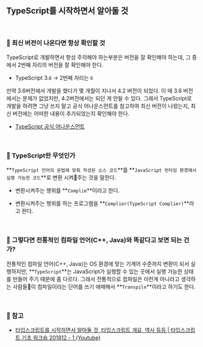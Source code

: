 ## TypeScript를 시작하면서 알아둘 것

<br>

### :book: 최신 버전이 나온다면 항상 확인할 것

TypeScript로 개발하면서 항상 주의해야 하는부분은 버전을 잘 확인해야 하는데, 그 중에서 2번째 자리의 버전을 잘 확인해야 한다.

* TypeScript 3.`6` -> 2번째 자리는 `6`

만약 3.6버전에서 개발을 했다가 몇 개월이 지나서 4.2 버전이 되었다. 이 때 3.6 버전에서는 문제가 없었지만, 4.2버전에서는 되던 게 안될 수 있다. 그래서 TypeScript로 개발을 하려면 그냥 쓰지 말고 공식 어나운스먼트를 참고하여 최신 버전이 나왔는지, 최신 버전에는 어떠한 내용이 추가되었는지 확인해야 한다.

* [TypeScript 공식 어나운스먼트](https://devblogs.microsoft.com/typescript/)

<br>

### :book: TypeScript란 무엇인가

**`TypeScript 언어의 문법에 맞춰 작성된 소스 코드`**를 **`JavaScript 런타임 환경에서 실행 가능한 코드`**로 변환 시켜주는 것을 말한다.

* 변환시켜주는 행위를 **`Complie`**이라고 한다.

* 변환시켜주는 행위를 하는 프로그램을 **`Complier(TypeScript Complier)`**라고 한다.

<br>

### :book: 그렇다면 전통적인 컴파일 언어(C++, Java)와 똑같다고 보면 되는 건가?

전통적인 컴파일 언어(C++, Java)는 OS 환경에 맞는 기계어 수준까지 변환이 되서 실행하지만, **`TypeScript`**는 JavaScript가 실행할 수 있는 곳에서 실행 가능한 상태를 만들어 주기 때문에 좀 다르다. 그래서 전통적으로 컴파일은 이런게 아니라고 생각하는 사람들이 컴파일이라는 단어를 쓰기 애매해서 **`Transpile`**이라고 하기도 한다.

<br>

### :bookmark: 참고

* [타입스크립트를 시작하면서 알아둘 것, 타입스크립트 개요, 역사 등등 | 타입스크립트 기초 워크숍 201812 - 1 (Youtube)](https://www.youtube.com/watch?v=DpjuaI-2UC4&list=PLV6pYUAZ-ZoFwOspuVHBvmhQRalqvj7Jf&index=2&t=0s)

<br>